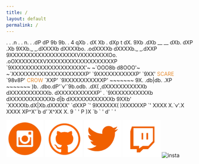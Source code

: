 ```yaml
---
title: /
layout: default
permalink: /
---
```

<p>
          .                                                      .
        .n                   .                 .                  n.
  .   .dP                  dP                   9b                 9b.    .
 4    qXb         .       dX                     Xb       .        dXp     t
dX.    9Xb      .dXb    __                         __    dXb.     dXP     .Xb
9XXb._       _.dXXXXb dXXXXbo.                 .odXXXXb dXXXXb._       _.dXXP
 9XXXXXXXXXXXXXXXXXXXVXXXXXXXXOo.           .oOXXXXXXXXVXXXXXXXXXXXXXXXXXXXP
  `9XXXXXXXXXXXXXXXXXXXXX'~   ~`OOO8b   d8OOO'~   ~`XXXXXXXXXXXXXXXXXXXXXP'
    `9XXXXXXXXXXXP' `9XX'  <p1 style="color:#e78d32;display:inline">SCARE</p1>    `98v8P'  <p1 style="color:#e78d32;display:inline">CROW</p1>    `XXP' `9XXXXXXXXXXXP'
        ~~~~~~~       9X.          .db|db.          .XP       ~~~~~~~
                        )b.  .dbo.dP'`v'`9b.odb.  .dX(
                      ,dXXXXXXXXXXXb     dXXXXXXXXXXXb.
                     dXXXXXXXXXXXP'   .   `9XXXXXXXXXXXb
                    dXXXXXXXXXXXXb   d|b   dXXXXXXXXXXXXb
                    9XXb'   `XXXXXb.dX|Xb.dXXXXX'   `dXXP
                     `'      9XXXXXX(   )XXXXXXP      `'
                              XXXX X.`v'.X XXXX
                              XP^X'`b   d'`X^XX
                              X. 9  `   '  P )X
                              `b  `       '  d'
                               `             '
</p>
<p>
<img src="./img/Social_Icons/insta.png" width="20%" height=auto alt="insta">
<img src="./img/Social_Icons/github.png" width="20%" height=auto alt="insta">
<img src="./img/Social_Icons/twitter.png" width="20%" height=auto alt="insta">
<img src="./img/Social_Icons/twitch.png" width="20%" height=auto alt="insta">
<img src="./img/Social_Icons/youtubeORANGE.png" width="20%" height=auto alt="insta">
</p>
